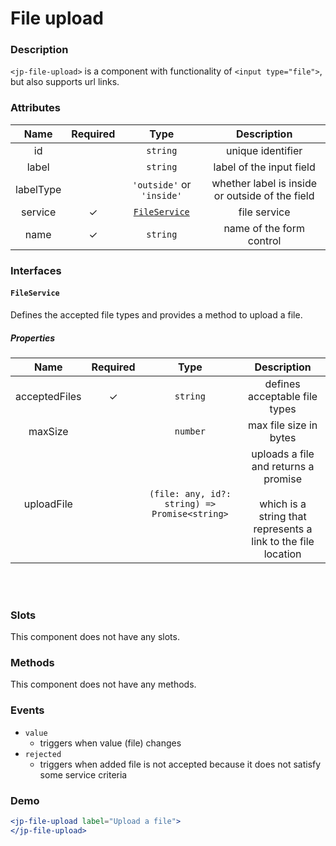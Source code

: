 # File upload

### Description

`<jp-file-upload>` is a component with functionality of `<input type="file">`, but also supports url links.

### Attributes

| Name | Required |   Type   |     Description      |
|:--------:|:------------:|:------------:|:------------------------:|
|    id    |              |   `string`   |    unique identifier     |
|    label    |              |   `string`   |    label of the input field     |
| labelType | | `'outside'` or `'inside'` | whether label is inside or outside of the field |
| service  |      ✓       | [`FileService`](#fileservice) |      file service       |
|   name   |      ✓       |   `string`   | name of the form control |

### Interfaces

#### `FileService`

Defines the accepted file types and provides a method to upload a file.

##### Properties

| **Name** | **Required** | **Type** |**Description** |
| :----: | :----: | :----: | :---: |
| acceptedFiles | ✓ | `string` | defines acceptable file types |
| maxSize |  | `number` | max file size in bytes |
| uploadFile |  | `(file: any, id?: string) => Promise<string>` | uploads a file and returns a promise <br></br> which is a string that represents a link to the file location |

<br></br>

### Slots

This component does not have any slots.

### Methods

This component does not have any methods.

### Events

- `value` 
  - triggers when value (file) changes
- `rejected`
  - triggers when added file is not accepted because it does not satisfy some service criteria

### Demo

```jsx live
<jp-file-upload label="Upload a file">
</jp-file-upload>
```
